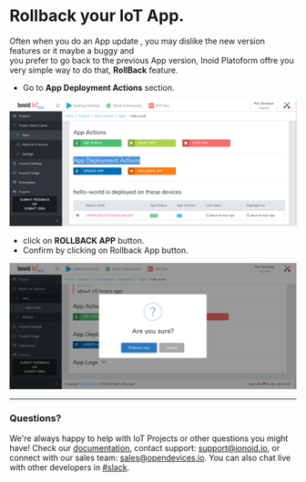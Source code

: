 

# Rollback your IoT App.

Often when you do an App update , you may dislike the new version features or it maybe a buggy and                                                                          
you prefer to go back to the previous App version, Inoid Platoform offre you very simple way to do that,  **RollBack** feature.                                                                    
                                                                                                                              
- Go to  **App Deployment Actions** section.  

![App Deployement Actions](AppDeploymentActions.png)

- click on **ROLLBACK APP** button.                                                                                                                                                              
- Confirm by clicking on Rollback App button.

![Rollback App](RollbackApp.png)

<!-- <ul class="pagination">
	<li class="button ">
	  <a class="disabled" href="https://docs.ionoid.io/#/../UpdateApp/updateApp">Prev</a>
	</li>

<div class="divider" />

 <li class="button">
	  <a href="#0">Next</a>
 </li>
</ul> 


---

<ul class="doclink">                                                                                                                                                                                                      
  <li><a href="https://docs.ionoid.io/#/../DeployApp/deployApp.md"> Deploy Apps </a></li>
  <li><a href="https://docs.ionoid.io/#/../UpdateApp/updateApp.md"> Update Apps </a></li>
</ul> -->

---


### Questions?
We're always happy to help with IoT Projects or other questions you might have! Check our [documentation](https://docs.ionoid.io/#/), contact support: support@ionoid.io, or connect with our sales team: sales@opendevices.io. You can also chat live with other developers in  [#slack](https://ionoidcommunity.slack.com/join/shared_invite/enQtNTAzMTEwMTc5NDc2LTM2ODgxY2VmYTljNjM2NTNmZmVjYTEzY2Q4NTgyZTljYzI3MzhiZGRlODkzNTE3NTE3ODk5ZmFjNjYzOGRjZTM).
